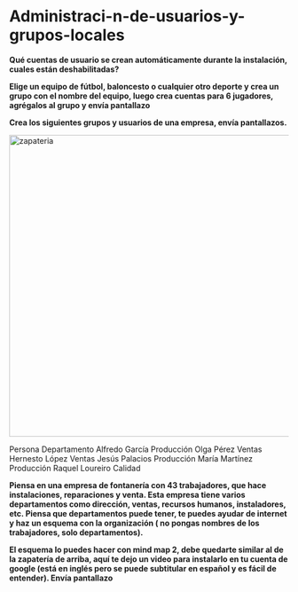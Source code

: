 # Administraci-n-de-usuarios-y-grupos-locales

**Qué cuentas de usuario se crean automáticamente durante la instalación, cuales están deshabilitadas?**

**Elige un equipo de fútbol, baloncesto o cualquier otro deporte y crea un grupo con el nombre del equipo, luego crea cuentas para 6 jugadores, agrégalos al grupo y envía pantallazo**

**Crea los siguientes grupos y usuarios de una empresa, envía pantallazos.**

<img width="544" alt="zapateria" src="https://user-images.githubusercontent.com/71392489/96594543-05de4780-12eb-11eb-97c4-97ad26bf84f2.png">

Persona                         Departamento
Alfredo García               Producción
Olga Pérez                    Ventas
Hernesto López             Ventas 
Jesús Palacios               Producción
María Martínez               Producción 
Raquel Loureiro             Calidad


**Piensa en una empresa de fontanería con 43 trabajadores, que hace instalaciones, reparaciones y venta. Esta empresa tiene varios departamentos como dirección, ventas, recursos humanos, instaladores, etc. Piensa que departamentos puede tener, te puedes ayudar de internet y haz un esquema con la organización ( no pongas nombres de los trabajadores, solo departamentos).**

**El esquema lo puedes hacer con mind map 2, debe quedarte similar al de la zapatería de arriba, aquí te dejo un video para instalarlo en tu cuenta de google (está en inglés pero se puede subtitular en español y es fácil de entender). Envía pantallazo**
